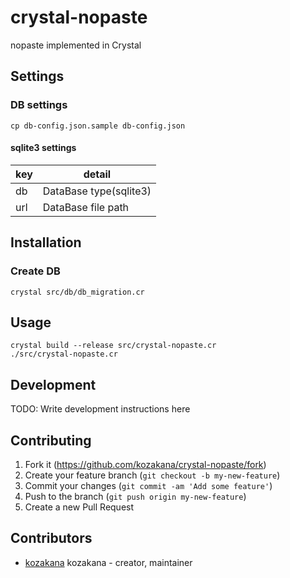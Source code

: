 # crystal-nopaste

nopaste implemented in Crystal

## Settings

### DB settings

```
cp db-config.json.sample db-config.json
```

#### sqlite3 settings

|key|detail|
|---|---|
|db|DataBase type(sqlite3)|
|url|DataBase file path|

## Installation

### Create DB

```
crystal src/db/db_migration.cr
```

## Usage

```
crystal build --release src/crystal-nopaste.cr
./src/crystal-nopaste.cr
```

## Development

TODO: Write development instructions here

## Contributing

1. Fork it (<https://github.com/kozakana/crystal-nopaste/fork>)
2. Create your feature branch (`git checkout -b my-new-feature`)
3. Commit your changes (`git commit -am 'Add some feature'`)
4. Push to the branch (`git push origin my-new-feature`)
5. Create a new Pull Request

## Contributors

- [kozakana](https://github.com/kozakana) kozakana - creator, maintainer
